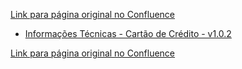 [Link para página original no Confluence](https://openfinancebrasil.atlassian.net/wiki/spaces/OF/pages/17371307)

- [Informações Técnicas - Cartão de Crédito - v1.0.2](../../../../../../../OF/Open%20Finance%20Brasil/Especifica%c3%a7%c3%b5es%20de%20APIs/Dados%20do%20Cliente%20%e2%80%93%20DC/[DC]%20API%20-%20Cart%c3%a3o%20de%20Cr%c3%a9dito/Hist%c3%b3rico%20de%20Especifica%c3%a7%c3%b5es%20-%20[DC]%20Cart%c3%a3o%20de%20Cr%c3%a9dito/v1.0.2%20-%20Cart%c3%a3o%20de%20Cr%c3%a9dito/Informa%c3%a7%c3%b5es%20T%c3%a9cnicas%20-%20Cart%c3%a3o%20de%20Cr%c3%a9dito%20-%20v1.0.2)

[Link para página original no Confluence](https://openfinancebrasil.atlassian.net/wiki/spaces/OF/pages/17371307)